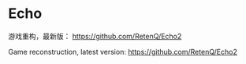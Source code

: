 # Echo
游戏重构，最新版：
https://github.com/RetenQ/Echo2

Game reconstruction, latest version:
https://github.com/RetenQ/Echo2
